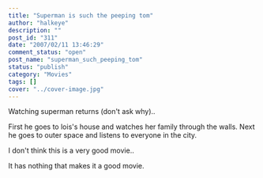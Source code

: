 ```yaml
---
title: "Superman is such the peeping tom"
author: "halkeye"
description: ""
post_id: "311"
date: "2007/02/11 13:46:29"
comment_status: "open"
post_name: "superman_such_peeping_tom"
status: "publish"
category: "Movies"
tags: []
cover: "../cover-image.jpg"
---
```


Watching superman returns (don't ask why)..

First he goes to lois's house and watches her family through the walls. Next he goes to outer space and listens to everyone in the city.

I don't think this is a very good movie..

It has nothing that makes it a good movie.